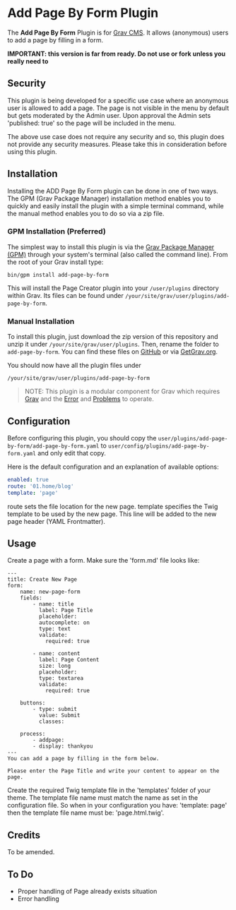 # Add Page By Form Plugin

The **Add Page By Form** Plugin is for [Grav CMS](http://github.com/getgrav/grav). It allows (anonymous) users to add a page by filling in a form.

**IMPORTANT: this version is far from ready. Do not use or fork unless you really need to**

## Security

This plugin is being developed for a specific use case where an anonymous user is allowed to add a page. The page is not visible in the menu by default but gets moderated by the Admin user. Upon approval the Admin sets 'published: true' so the page will be included in the menu.

The above use case does not require any security and so, this plugin does not provide any security measures.
Please take this in consideration before using this plugin.

## Installation

Installing the ADD Page By Form plugin can be done in one of two ways. The GPM (Grav Package Manager) installation method enables you to quickly and easily install the plugin with a simple terminal command, while the manual method enables you to do so via a zip file.

### GPM Installation (Preferred)

The simplest way to install this plugin is via the [Grav Package Manager (GPM)](http://learn.getgrav.org/advanced/grav-gpm) through your system's terminal (also called the command line).  From the root of your Grav install type:

    bin/gpm install add-page-by-form

This will install the Page Creator plugin into your `/user/plugins` directory within Grav. Its files can be found under `/your/site/grav/user/plugins/add-page-by-form`.

### Manual Installation

To install this plugin, just download the zip version of this repository and unzip it under `/your/site/grav/user/plugins`. Then, rename the folder to `add-page-by-form`. You can find these files on [GitHub](https://github.com/bleutzinn/grav-plugin-add-page-by-form) or via [GetGrav.org](http://getgrav.org/downloads/plugins#extras).

You should now have all the plugin files under

    /your/site/grav/user/plugins/add-page-by-form
	
> NOTE: This plugin is a modular component for Grav which requires [Grav](http://github.com/getgrav/grav) and the [Error](https://github.com/getgrav/grav-plugin-error) and [Problems](https://github.com/getgrav/grav-plugin-problems) to operate.

## Configuration

Before configuring this plugin, you should copy the `user/plugins/add-page-by-form/add-page-by-form.yaml` to `user/config/plugins/add-page-by-form.yaml` and only edit that copy.

Here is the default configuration and an explanation of available options:

```yaml
enabled: true
route: '01.home/blog'
template: 'page'
```
route sets the file location for the new page.
template specifies the Twig template to be used by the new page. This line will be added to the new page header (YAML Frontmatter).

## Usage

Create a page with a form. Make sure the 'form.md' file looks like:
```
---
title: Create New Page
form:
    name: new-page-form
    fields:
        - name: title
          label: Page Title
          placeholder: 
          autocomplete: on
          type: text
          validate:
            required: true

        - name: content
          label: Page Content
          size: long
          placeholder: 
          type: textarea
          validate:
            required: true

    buttons:
        - type: submit
          value: Submit
          classes:

    process:
        - addpage:
        - display: thankyou
---
You can add a page by filling in the form below.

Please enter the Page Title and write your content to appear on the page.
```
Create the required Twig template file in the 'templates' folder of your theme. The template file name must match the name as set in the configuration file. So when in your configuration you have: 'template: page' then the template file name must be: 'page.html.twig'.

## Credits

To be amended.

## To Do

- Proper handling of Page already exists situation
- Error handling

